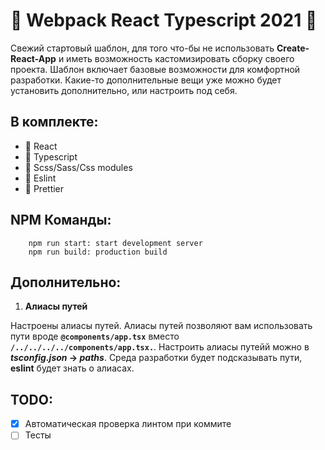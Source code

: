 # 🎉 Webpack React Typescript 2021 🎉

Свежий стартовый шаблон, для того что-бы не использовать **Create-React-App** и иметь возможность кастомизировать сборку своего проекта. Шаблон включает базовые возможности для комфортной разработки. Какие-то дополнительные вещи уже можно будет установить дополнительно, или настроить под себя.

## В комплекте:

- 🚀 React
- 💪 Typescript
- 💅 Scss/Sass/Css modules
- 📐 Eslint
- 🧹 Prettier

## NPM Команды:

```
    npm run start: start development server
    npm run build: production build
```

## Дополнительно:

1. **Алиасы путей**

Настроены алиасы путей. Алиасы путей позволяют вам использовать пути вроде **``@components/app.tsx``** вместо **``/../../../../components/app.tsx.``**.
Настроить алиасы путейй можно в ***tsconfig.json* -> *paths***. Среда разработки будет подсказывать пути, **eslint** будет знать о алиасах.


## TODO:

- [x] Автоматическая проверка линтом при коммите
- [ ] Тесты
